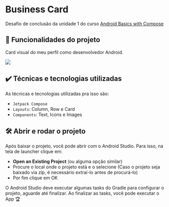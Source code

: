 # Business Card

Desafio de conclusão da unidade 1 do curso [Android Basics with Compose](https://developer.android.com/courses/android-basics-compose/course)

## 🔨 Funcionalidades do projeto

Card visual do meu perfil como desenvolvedor Android.

![](https://user-images.githubusercontent.com/58408758/191983646-8bb0cf8e-b948-4c49-9b96-fa41620913f4.png)

## ✔️ Técnicas e tecnologias utilizadas

As técnicas e tecnologias utilizadas pra isso são:

- `Jetpack Compose`
- `Layouts`: Column, Row e Card
- `Components`: Text, Icons e Images


## 🛠️ Abrir e rodar o projeto

Após baixar o projeto, você pode abrir com o Android Studio. Para isso, na tela de launcher clique em:

- **Open an Existing Project** (ou alguma opção similar)
- Procure o local onde o projeto está e o selecione (Caso o projeto seja baixado via zip, é necessário extraí-lo antes de procurá-lo)
- Por fim clique em OK

O Android Studio deve executar algumas tasks do Gradle para configurar o projeto, aguarde até finalizar. Ao finalizar as tasks, você pode executar o App 🏆 
